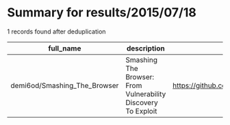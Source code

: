 
# Summary for results/2015/07/18
    
1 records found after deduplication

| full_name | description | html_url | matched_list | matched_count | pushed_at | size | stargazers_count | language | forks_count | vul_ids |
|------------------------------|---------------------------------------------------------------|-------------------------------------------------|----------------|-----------------|---------------------------|--------|--------------------|------------|---------------|-----------|
| demi6od/Smashing_The_Browser | Smashing The Browser: From Vulnerability Discovery To Exploit | https://github.com/demi6od/Smashing_The_Browser | ['exploit'] | 1 | 2015-07-18 00:09:43+00:00 | 54606 | 437 | C++ | 153 | [] |
